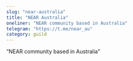 ```yaml
---
slug: "near-australia"
title: "NEAR Australia"
oneliner: "NEAR community based in Australia"
telegram: "https://t.me/near_au"
category: guild
---
```


“NEAR community based in Australia”

